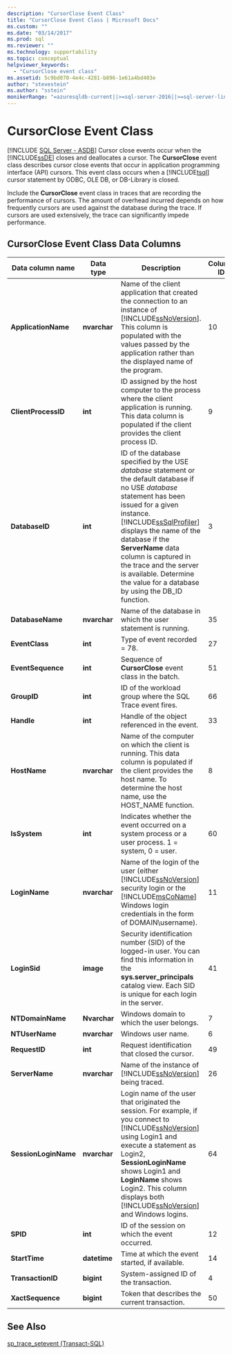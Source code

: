 ```yaml
---
description: "CursorClose Event Class"
title: "CursorClose Event Class | Microsoft Docs"
ms.custom: ""
ms.date: "03/14/2017"
ms.prod: sql
ms.reviewer: ""
ms.technology: supportability
ms.topic: conceptual
helpviewer_keywords: 
  - "CursorClose event class"
ms.assetid: 5c9bd070-4e4c-4281-b896-1e61a4bd403e
author: "stevestein"
ms.author: "sstein"
monikerRange: "=azuresqldb-current||>=sql-server-2016||>=sql-server-linux-2017||=azuresqldb-mi-current"
---
```

# CursorClose Event Class
[!INCLUDE [SQL Server - ASDB](../../includes/applies-to-version/sql-asdb.md)]
  Cursor close events occur when the [!INCLUDE[ssDE](../../includes/ssde-md.md)] closes and deallocates a cursor. The **CursorClose** event class describes cursor close events that occur in application programming interface (API) cursors. This event class occurs when a [!INCLUDE[tsql](../../includes/tsql-md.md)] cursor statement by ODBC, OLE DB, or DB-Library is closed.  
  
 Include the **CursorClose** event class in traces that are recording the performance of cursors. The amount of overhead incurred depends on how frequently cursors are used against the database during the trace. If cursors are used extensively, the trace can significantly impede performance.  
  
## CursorClose Event Class Data Columns  
  
|Data column name|Data type|Description|Column ID|Filterable|  
|----------------------|---------------|-----------------|---------------|----------------|  
|**ApplicationName**|**nvarchar**|Name of the client application that created the connection to an instance of [!INCLUDE[ssNoVersion](../../includes/ssnoversion-md.md)]. This column is populated with the values passed by the application rather than the displayed name of the program.|10|Yes|  
|**ClientProcessID**|**int**|ID assigned by the host computer to the process where the client application is running. This data column is populated if the client provides the client process ID.|9|Yes|  
|**DatabaseID**|**int**|ID of the database specified by the USE *database* statement or the default database if no USE *database* statement has been issued for a given instance. [!INCLUDE[ssSqlProfiler](../../includes/sssqlprofiler-md.md)] displays the name of the database if the **ServerName** data column is captured in the trace and the server is available. Determine the value for a database by using the DB_ID function.|3|Yes|  
|**DatabaseName**|**nvarchar**|Name of the database in which the user statement is running.|35|Yes|  
|**EventClass**|**int**|Type of event recorded = 78.|27|No|  
|**EventSequence**|**int**|Sequence of **CursorClose** event class in the batch.|51|No|  
|**GroupID**|**int**|ID of the workload group where the SQL Trace event fires.|66|Yes|  
|**Handle**|**int**|Handle of the object referenced in the event.|33|Yes|  
|**HostName**|**nvarchar**|Name of the computer on which the client is running. This data column is populated if the client provides the host name. To determine the host name, use the HOST_NAME function.|8|Yes|  
|**IsSystem**|**int**|Indicates whether the event occurred on a system process or a user process. 1 = system, 0 = user.|60|Yes|  
|**LoginName**|**nvarchar**|Name of the login of the user (either [!INCLUDE[ssNoVersion](../../includes/ssnoversion-md.md)] security login or the [!INCLUDE[msCoName](../../includes/msconame-md.md)] Windows login credentials in the form of DOMAIN\username).|11|Yes|  
|**LoginSid**|**image**|Security identification number (SID) of the logged-in user. You can find this information in the **sys.server_principals** catalog view. Each SID is unique for each login in the server.|41|Yes|  
|**NTDomainName**|**Nvarchar**|Windows domain to which the user belongs.|7|Yes|  
|**NTUserName**|**nvarchar**|Windows user name.|6|Yes|  
|**RequestID**|**int**|Request identification that closed the cursor.|49|Yes|  
|**ServerName**|**nvarchar**|Name of the instance of [!INCLUDE[ssNoVersion](../../includes/ssnoversion-md.md)] being traced.|26|No|  
|**SessionLoginName**|**nvarchar**|Login name of the user that originated the session. For example, if you connect to [!INCLUDE[ssNoVersion](../../includes/ssnoversion-md.md)] using Login1 and execute a statement as Login2, **SessionLoginName** shows Login1 and **LoginName** shows Login2. This column displays both [!INCLUDE[ssNoVersion](../../includes/ssnoversion-md.md)] and Windows logins.|64|Yes|  
|**SPID**|**int**|ID of the session on which the event occurred.|12|Yes|  
|**StartTime**|**datetime**|Time at which the event started, if available.|14|Yes|  
|**TransactionID**|**bigint**|System-assigned ID of the transaction.|4|Yes|  
|**XactSequence**|**bigint**|Token that describes the current transaction.|50|Yes|  
  
## See Also  
 [sp_trace_setevent &#40;Transact-SQL&#41;](../../relational-databases/system-stored-procedures/sp-trace-setevent-transact-sql.md)  
  
  
